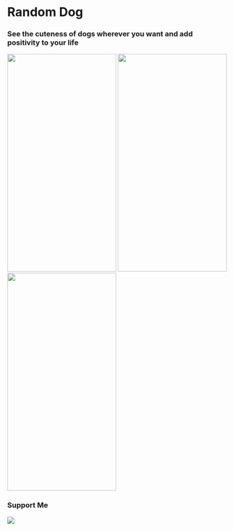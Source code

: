 # Random Dog

### See the cuteness of dogs wherever you want and add positivity to your life

<img src="https://user-images.githubusercontent.com/75522456/183618430-363bb0e8-29e3-4fba-a7d7-38b7bb2b3e59.png" width="250" height="500"> <img src="https://user-images.githubusercontent.com/75522456/183618442-d71bd7b6-1c51-4d9c-ae6c-0b26e9737372.png" width="250" height="500"> <img src="https://user-images.githubusercontent.com/75522456/183618453-54fb2c91-9361-4374-9391-afd51afa54e0.png" width="250" height="500">




### Support Me

<a href="https://www.buymeacoffee.com/eftekin"><img src="https://img.buymeacoffee.com/button-api/?text=Buy me a coffee&emoji=&slug=eftekin&button_colour=FFDD00&font_colour=000000&font_family=Cookie&outline_colour=000000&coffee_colour=ffffff" /></a>
